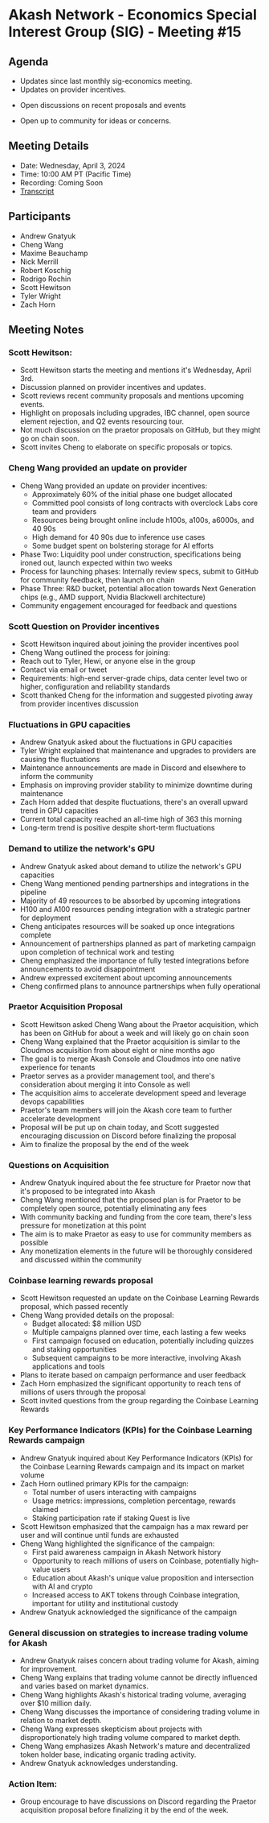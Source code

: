 # Akash Network - Economics Special Interest Group (SIG) - Meeting #15

## Agenda
* Updates since last monthly sig-economics meeting.
* Updates on provider incentives.
- Open discussions on recent proposals and events
* Open up to community for ideas or concerns.

## Meeting Details

- Date: Wednesday, April 3, 2024
- Time: 10:00 AM PT (Pacific Time)
- Recording: Coming Soon
- [Transcript](#transcript)

## Participants
- Andrew Gnatyuk
- Cheng Wang
- Maxime Beauchamp
- Nick Merrill
- Robert Koschig
- Rodrigo Rochin
- Scott Hewitson
- Tyler Wright
- Zach Horn


## Meeting Notes
### Scott Hewitson: 
- Scott Hewitson starts the meeting and mentions it's Wednesday, April 3rd.
- Discussion planned on provider incentives and updates.
- Scott reviews recent community proposals and mentions upcoming events.
- Highlight on proposals including upgrades, IBC channel, open source element rejection, and Q2 events resourcing tour.
- Not much discussion on the praetor proposals on GitHub, but they might go on chain soon.
- Scott invites Cheng to elaborate on specific proposals or topics.

### Cheng Wang provided an update on provider 
- Cheng Wang provided an update on provider incentives:
  - Approximately 60% of the initial phase one budget allocated
  - Committed pool consists of long contracts with overclock Labs core team and providers
  - Resources being brought online include h100s, a100s, a6000s, and 40 90s
  - High demand for 40 90s due to inference use cases
  - Some budget spent on bolstering storage for AI efforts
- Phase Two: Liquidity pool under construction, specifications being ironed out, launch expected within two weeks
- Process for launching phases: Internally review specs, submit to GitHub for community feedback, then launch on chain
- Phase Three: R&D bucket, potential allocation towards Next Generation chips (e.g., AMD support, Nvidia Blackwell architecture)
- Community engagement encouraged for feedback and questions

### Scott Question on Provider incentives 
- Scott Hewitson inquired about joining the provider incentives pool
- Cheng Wang outlined the process for joining:
- Reach out to Tyler, Hewi, or anyone else in the group
- Contact via email or tweet
- Requirements: high-end server-grade chips, data center level two or higher, configuration and reliability standards
- Scott thanked Cheng for the information and suggested pivoting away from provider incentives discussion

### Fluctuations in GPU capacities
- Andrew Gnatyuk asked about the fluctuations in GPU capacities
- Tyler Wright explained that maintenance and upgrades to providers are causing the fluctuations
- Maintenance announcements are made in Discord and elsewhere to inform the community
- Emphasis on improving provider stability to minimize downtime during maintenance
- Zach Horn added that despite fluctuations, there's an overall upward trend in GPU capacities
- Current total capacity reached an all-time high of 363 this morning
- Long-term trend is positive despite short-term fluctuations

### Demand to utilize the network's GPU 
- Andrew Gnatyuk asked about demand to utilize the network's GPU capacities
- Cheng Wang mentioned pending partnerships and integrations in the pipeline
- Majority of 49 resources to be absorbed by upcoming integrations
- H100 and A100 resources pending integration with a strategic partner for deployment
- Cheng anticipates resources will be soaked up once integrations complete
- Announcement of partnerships planned as part of marketing campaign upon completion of technical work and testing
- Cheng emphasized the importance of fully tested integrations before announcements to avoid disappointment
- Andrew expressed excitement about upcoming announcements
- Cheng confirmed plans to announce partnerships when fully operational

### Praetor Acquisition Proposal 
- Scott Hewitson asked Cheng Wang about the Praetor acquisition, which has been on GitHub for about a week and will likely go on chain soon
- Cheng Wang explained that the Praetor acquisition is similar to the Cloudmos acquisition from about eight or nine months ago
- The goal is to merge Akash Console and Cloudmos into one native experience for tenants
- Praetor serves as a provider management tool, and there's consideration about merging it into Console as well
- The acquisition aims to accelerate development speed and leverage devops capabilities
- Praetor's team members will join the Akash core team to further accelerate development
- Proposal will be put up on chain today, and Scott suggested encouraging discussion on Discord before finalizing the proposal
- Aim to finalize the proposal by the end of the week

### Questions on Acquisition 
- Andrew Gnatyuk inquired about the fee structure for Praetor now that it's proposed to be integrated into Akash
- Cheng Wang mentioned that the proposed plan is for Praetor to be completely open source, potentially eliminating any fees
- With community backing and funding from the core team, there's less pressure for monetization at this point
- The aim is to make Praetor as easy to use for community members as possible
- Any monetization elements in the future will be thoroughly considered and discussed within the community

### Coinbase learning rewards proposal
- Scott Hewitson requested an update on the Coinbase Learning Rewards proposal, which passed recently
- Cheng Wang provided details on the proposal:
  - Budget allocated: $8 million USD
  - Multiple campaigns planned over time, each lasting a few weeks
  - First campaign focused on education, potentially including quizzes and staking opportunities
  - Subsequent campaigns to be more interactive, involving Akash applications and tools
- Plans to iterate based on campaign performance and user feedback
- Zach Horn emphasized the significant opportunity to reach tens of millions of users through the proposal
- Scott invited questions from the group regarding the Coinbase Learning Rewards 

### Key Performance Indicators (KPIs) for the Coinbase Learning Rewards campaign
- Andrew Gnatyuk inquired about Key Performance Indicators (KPIs) for the Coinbase Learning Rewards campaign and its impact on market volume
- Zach Horn outlined primary KPIs for the campaign:
  - Total number of users interacting with campaigns
  - Usage metrics: impressions, completion percentage, rewards claimed
  - Staking participation rate if staking Quest is live
- Scott Hewitson emphasized that the campaign has a max reward per user and will continue until funds are exhausted
- Cheng Wang highlighted the significance of the campaign:
  - First paid awareness campaign in Akash Network history
  - Opportunity to reach millions of users on Coinbase, potentially high-value users
  - Education about Akash's unique value proposition and intersection with AI and crypto
  - Increased access to AKT tokens through Coinbase integration, important for utility and institutional custody
- Andrew Gnatyuk acknowledged the significance of the campaign

### General discussion on strategies to increase trading volume for Akash
- Andrew Gnatyuk raises concern about trading volume for Akash, aiming for improvement.
- Cheng Wang explains that trading volume cannot be directly influenced and varies based on market dynamics.
- Cheng Wang highlights Akash's historical trading volume, averaging over $10 million daily.
- Cheng Wang discusses the importance of considering trading volume in relation to market depth.
- Cheng Wang expresses skepticism about projects with disproportionately high trading volume compared to market depth.
- Cheng Wang emphasizes Akash Network's mature and decentralized token holder base, indicating organic trading activity.
- Andrew Gnatyuk acknowledges understanding.

### Action Item:
- Group encourage to have discussions on Discord regarding the Praetor acquisition proposal before finalizing it by the end of the week.

